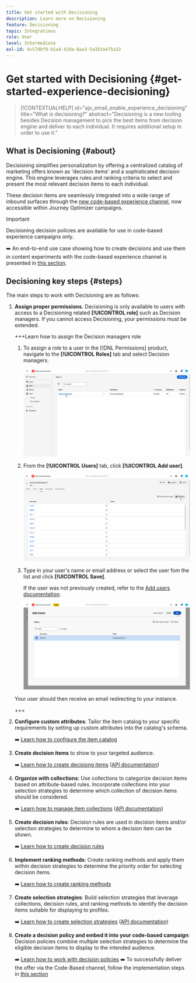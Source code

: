 ```yaml
---
title: Get started with Decisioning
description: Learn more on Decisioning
feature: Decisioning
topic: Integrations
role: User
level: Intermediate
exl-id: 4c57dbf9-b2a4-42da-8aa3-5a1b3a475a32
---
```

# Get started with Decisioning {#get-started-experience-decisioning}

>[!CONTEXTUALHELP]
>id="ajo_email_enable_experience_decisioning"
>title="What is decisioning?"
>abstract="Decisioning is a new tooling besides Decision management to pick the best items from decision engine and deliver to each individual. It requires additional setup in order to use it."

## What is Decisioning {#about}

Decisioning simplifies personalization by offering a centralized catalog of marketing offers known as 'decision items' and a sophisticated decision engine. This engine leverages rules and ranking criteria to select and present the most relevant decision items to each individual.

These decision items are seamlessly integrated into a wide range of inbound surfaces through the [new code-based experience channel](https://experienceleague.adobe.com/en/docs/journey-optimizer/using/code-based-experience/get-started-code-based), now accessible within Journey Optimizer campaigns.

>[!IMPORTANT]
>
>Decisioning decision policies are available for use in code-based experience campaigns only.

➡️ An end-to-end use case showing how to create decisions and use them in content experiments with the code-based experience channel is presented in [this section](experience-decisioning-uc.md).

## Decisioning key steps {#steps}

The main steps to work with Decisioning are as follows:

1. **Assign proper permissions**. Decisioning is only available to users with access to a Decisioning related **[!UICONTROL role]** such as Decision managers. If you cannot access Decisioning, your permissions must be extended.

    +++Learn how to assign the Decision managers role

    1. To assign a role to a user in the [!DNL Permissions] product, navigate to the **[!UICONTROL Roles]** tab and select Decision managers.

        ![](assets/decision_permission_1.png)

    1. From the **[!UICONTROL Users]** tab, click **[!UICONTROL Add user]**.

        ![](assets/decision_permission_2.png)

    1. Type in your user's name or email address or select the user fom the list and click **[!UICONTROL Save]**.

        If the user was not previously created, refer to the [Add users documentation](https://experienceleague.adobe.com/en/docs/experience-platform/access-control/ui/users).

        ![](assets/decision_permission_3.png)

    Your user should then receive an email redirecting to your instance.

    +++

1. **Configure custom attributes**: Tailor the item catalog to your specific requirements by setting up custom attributes into the catalog's schema.
    
    ➡️ [Learn how to configure the item catalog](catalogs.md)

1. **Create decision items** to show to your targeted audience.

    ➡️ [Learn how to create decisiong items](items.md) ([API documentation](api-reference/decisions-items/create.md))

1. **Organize with collections**: Use collections to categorize decision items based on attribute-based rules. Incorporate collections into your selection strategies to determine which collection of decision items should be considered.

    ➡️ [Learn how to manage item collections](collections.md) ([API documentation](api-reference/items-collections/create.md))

1. **Create decision rules**: Decision rules are used in decision items and/or selection strategies to determine to whom a decision item can be shown.

    ➡️ [Learn how to create decision rules](rules.md)

1. **Implement ranking methods**: Create ranking methods and apply them within decision strategies to determine the priority order for selecting decision items.
    
    ➡️ [Learn how to create ranking methods](ranking.md)

1. **Create selection strategies**: Build selection strategies that leverage collections, decision rules, and ranking methods to identify the decision items suitable for displaying to profiles.

    ➡️ [Learn how to create selection strategies](selection-strategies.md) ([API documentation](api-reference/selection-strategies/create.md))

1. **Create a decision policy and embed it into your code-based campaign**: Decision policies combine multiple selection strategies to determine the eligible decision items to display to the intended audience. 
    
    ➡️ [Learn how to work with decision policies](create-decision.md)
    ➡️ To successfully deliver the offer via the Code-Based channel, follow the implementation steps in [this section](../code-based/code-based-implementation-samples.md)
